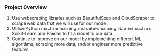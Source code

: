 ### Project Overview
1. Use webscraping libraries such as BeautifulSoup and CloudScraper to scrape web data that we will use for our model. 
2. Utilize Python machine learning and data-cleansing libraries such as Scikit-Learn and Pandas to fit a model to our data
3. Continue to improve on our model by implementing different ML algorithms, scraping more data, and/or engineer more predictive features 
